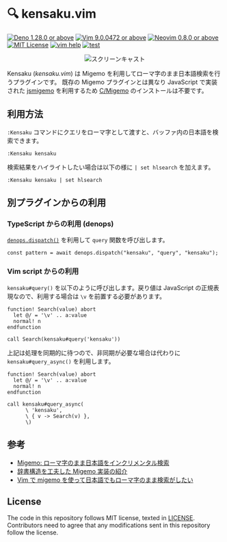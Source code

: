 # 🔍 kensaku.vim

[![Deno 1.28.0 or above](https://img.shields.io/badge/Deno-Support%201.28.0-yellowgreen.svg?logo=deno)](https://github.com/denoland/deno/tree/v1.28.0)
[![Vim 9.0.0472 or above](https://img.shields.io/badge/Vim-Support%209.0.0472-yellowgreen.svg?logo=vim)](https://github.com/vim/vim/tree/v9.0.0472)
[![Neovim 0.8.0 or above](https://img.shields.io/badge/Neovim-Support%200.8.0-yellowgreen.svg?logo=neovim&logoColor=white)](https://github.com/neovim/neovim/tree/v0.8.0)
[![MIT License](https://img.shields.io/badge/license-MIT-blue.svg)](LICENSE)
[![vim help](https://img.shields.io/badge/vim-%3Ah%20kensaku-orange.svg)](doc/kensaku.txt)
[![test](https://github.com/lambdalisue/kensaku.vim/actions/workflows/test.yml/badge.svg)](https://github.com/lambdalisue/kensaku.vim/actions/workflows/test.yml)

<div align="center">

![スクリーンキャスト](https://user-images.githubusercontent.com/546312/212752649-d97c3022-f6fc-4153-aac6-2537e3b31697.gif)

</div>

Kensaku (_kensaku.vim_) は Migemo
を利用してローマ字のまま日本語検索を行うプラグインです。 既存の Migemo
プラグインとは異なり JavaScript で実装された [jsmigemo][jsmigemo] を利用するため
[C/Migemo][c/migemo] のインストールは不要です。

[jsmigemo]: https://github.com/oguna/jsmigemo
[c/migemo]: https://www.kaoriya.net/software/cmigemo/

## 利用方法

`:Kensaku`
コマンドにクエリをローマ字として渡すと、バッファ内の日本語を検索できます。

```
:Kensaku kensaku
```

検索結果をハイライトしたい場合は以下の様に `| set hlsearch` を加えます。

```
:Kensaku kensaku | set hlsearch
```

## 別プラグインからの利用

### TypeScript からの利用 (denops)

[`denops.dispatch()`](https://deno.land/x/denops_std@v4.0.0/mod.ts?s=Denops#method_dispatch_5)
を利用して `query` 関数を呼び出します。

```
const pattern = await denops.dispatch("kensaku", "query", "kensaku");
```

### Vim script からの利用

`kensaku#query()` を以下のように呼び出します。戻り値は JavaScript
の正規表現なので、利用する場合は `\v` を前置する必要があります。

```vim
function! Search(value) abort
  let @/ = '\v' .. a:value
  normal! n
endfunction

call Search(kensaku#query('kensaku'))
```

上記は処理を同期的に待つので、非同期が必要な場合は代わりに
`kensaku#query_async()` を利用します。

```vim
function! Search(value) abort
  let @/ = '\v' .. a:value
  normal! n
endfunction

call kensaku#query_async(
      \ 'kensaku',
      \ { v -> Search(v) },
      \)
```

## 参考

- [Migemo: ローマ字のまま日本語をインクリメンタル検索](http://0xcc.net/migemo/)
- [辞書構造を工夫した Migemo 実装の紹介](https://qiita.com/oguna/items/c70e8c409b663d74113e)
- [Vim で migemo を使って日本語でもローマ字のまま検索がしたい](http://haya14busa.com/vim_migemo_search/)

## License

The code in this repository follows MIT license, texted in [LICENSE](./LICENSE).
Contributors need to agree that any modifications sent in this repository follow
the license.
